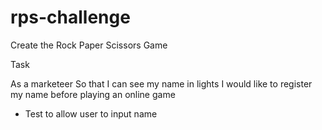 # rps-challenge
Create the Rock Paper Scissors Game

Task

As a marketeer
So that I can see my name in lights
I would like to register my name before playing an online game

* Test to allow user to input name
